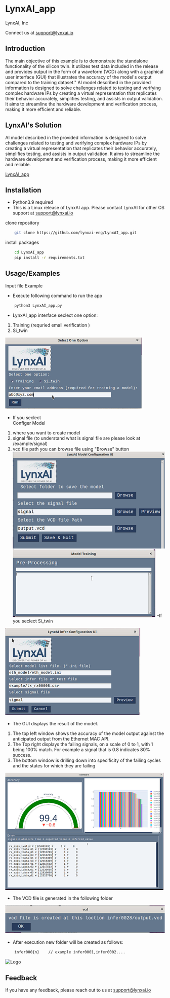 # LynxAI_app

LynxAI, Inc

Connect us at support@lynxai.io


## Introduction
The main objective of this example is to demonstrate the standalone functionality of the silicon twin. It utilizes test data included in the release and provides output in the form of a waveform (VCD) along with a graphical user interface (GUI) that illustrates the accuracy of the model's output compared to the training dataset."
AI model described in the provided information is designed to solve challenges related to testing and verifying complex hardware IPs by creating a virtual representation that replicates their behavior accurately, simplifies testing, and assists in output validation. It aims to streamline the hardware development and verification process, making it more efficient and reliable.

## LynxAI's Solution
AI model described in the provided information is designed to solve challenges related to testing and verifying complex hardware IPs by creating a virtual representation that replicates their behavior accurately, simplifies testing, and assists in output validation. It aims to streamline the hardware development and verification process, making it more efficient and reliable.

[LynxAI_app](https://github.com/lynxai-eng/si_twin/blob/main/silicon_twin_demo.pdf)
## Installation
- Python3.9 required
- This is a Linux release of LynxAI app. Please contact LynxAI for other OS support at support@lynxai.io

clone repository

```bash
    git clone https://github.com/lynxai-eng/LynxAI_app.git
```

install packages 
```bash
    cd LynxAI_app
    pip install -r requirements.txt
```

## Usage/Examples

Input file Example


-  Execute following command to run the app

```bash
    python3 LynxAI_app.py 
```
- LynxAI_app  interface 
seclect one option:
1. Training (requried email verification )
2. Si_twin

![alt text](https://github.com/lynxai-eng/LynxAI_app/blob/main/example/1_1.png)
- If you seclect  
Configer Model 

1. where you want to create model 
2. signal file (to understand what is signal file are please look at /example/signal)
3. vcd file path 
you can browse file using "Browse" button
![alt text](https://github.com/lynxai-eng/LynxAI_app/blob/main/example/1_2.png)
![alt text](https://github.com/lynxai-eng/LynxAI_app/blob/main/example/1_3.png)
-If you seclect Si_twin 

![alt text](https://github.com/lynxai-eng/si_twin/blob/main/1.png)
- The GUI displays the result of the model. 
1. The top left window shows the accuracy of the model output against the anticipated output from the Ethernet MAC API. 
2. The Top right displays the failing signals, on a scale of 0 to 1, with 1 being 100% match. For example a signal that is 0.8 indicates  80% success.
3. The bottom window is drilling down into specificity of the failing cycles and the states for which they are failing

![alt text](https://github.com/lynxai-eng/si_twin/blob/main/2.png)
- The VCD file is generated in the following folder

![alt text](https://github.com/lynxai-eng/si_twin/blob/main/3.png)
- After execution new folder will be created as follows: 
```bash
    infer000{n}    // example infer0001,infer0002....
```



 
![Logo](https://lynxai.io/wp-content/uploads/2021/11/AynxAi-Logo-design-final-min-1536x1536-1.png)


## Feedback

If you have any feedback, please reach out to us at support@lynxai.io